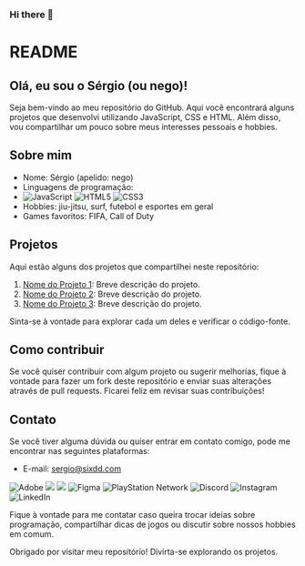 ### Hi there 👋

# README

## Olá, eu sou o Sérgio (ou nego)!

Seja bem-vindo ao meu repositório do GitHub. Aqui você encontrará alguns projetos que desenvolvi utilizando JavaScript, CSS e HTML. Além disso, vou compartilhar um pouco sobre meus interesses pessoais e hobbies.

## Sobre mim

- Nome: Sérgio (apelido: nego)
- Linguagens de programação:
- ![JavaScript](https://img.shields.io/badge/javascript-%23323330.svg?style=for-the-badge&logo=javascript&logoColor=%23F7DF1E) ![HTML5](https://img.shields.io/badge/html5-%23E34F26.svg?style=for-the-badge&logo=html5&logoColor=white) ![CSS3](https://img.shields.io/badge/css3-%231572B6.svg?style=for-the-badge&logo=css3&logoColor=white)
- Hobbies: jiu-jitsu, surf, futebol e esportes em geral
- Games favoritos: FIFA, Call of Duty

## Projetos

Aqui estão alguns dos projetos que compartilhei neste repositório:

1. [Nome do Projeto 1](link_do_projeto): Breve descrição do projeto.
2. [Nome do Projeto 2](link_do_projeto): Breve descrição do projeto.
3. [Nome do Projeto 3](link_do_projeto): Breve descrição do projeto.

Sinta-se à vontade para explorar cada um deles e verificar o código-fonte.

## Como contribuir

Se você quiser contribuir com algum projeto ou sugerir melhorias, fique à vontade para fazer um fork deste repositório e enviar suas alterações através de pull requests. Ficarei feliz em revisar suas contribuições!

## Contato

Se você tiver alguma dúvida ou quiser entrar em contato comigo, pode me encontrar nas seguintes plataformas:

- E-mail: sergio@sixdd.com

![Adobe](https://img.shields.io/badge/adobe-%23FF0000.svg?style=for-the-badge&logo=adobe&logoColor=white)
![](https://img.shields.io/badge/LinkedIn-0077B5?style=for-the-badge&logo=linkedin&logoColor=white)
![](https://img.shields.io/badge/Twitter-1DA1F2?style=for-the-badge&logo=twitter&logoColor=white)
![Figma](https://img.shields.io/badge/figma-%23F24E1E.svg?style=for-the-badge&logo=figma&logoColor=white)
![PlayStation Network](https://img.shields.io/badge/PSN-%230070D1.svg?style=for-the-badge&logo=Playstation&logoColor=white)
![Discord](https://img.shields.io/badge/Discord-%235865F2.svg?style=for-the-badge&logo=discord&logoColor=white)
![Instagram](https://img.shields.io/badge/Instagram-%23E4405F.svg?style=for-the-badge&logo=Instagram&logoColor=white)
![LinkedIn](https://img.shields.io/badge/linkedin-%230077B5.svg?style=for-the-badge&logo=linkedin&logoColor=white)



Fique à vontade para me contatar caso queira trocar ideias sobre programação, compartilhar dicas de jogos ou discutir sobre nossos hobbies em comum.

Obrigado por visitar meu repositório! Divirta-se explorando os projetos.
